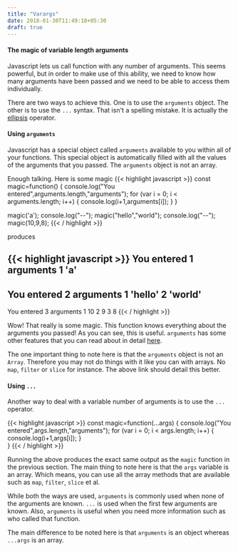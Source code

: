 ```yaml
---
title: "Varargs"
date: 2018-01-30T11:49:10+05:30
draft: true
---
```


#### The magic of variable length arguments

Javascript lets us call function with any number of arguments. This seems powerful, but in order to make use of this ability, we need to know how many arguments have been passed and we need to be able to access them individually.

There are two ways to achieve this. One is to use the `arguments` object. The other is to use the `...` syntax. That isn't a spelling mistake. It is actually the [ellipsis](https://en.wikipedia.org/wiki/Ellipsis) operator.


#### Using `arguments`

Javascript has a special object called `arguments` available to you within all of your functions. This special object is automatically filled with all the values of the arguments that you passed. The `arguments` object is not an array.

Enough talking. Here is some magic
{{< highlight javascript >}}
const magic=function() {
  console.log("You entered",arguments.length,"arguments");
  for (var i = 0; i < arguments.length; i++) {
    console.log(i+1,arguments[i]);
  }
}

magic('a');
console.log("--");
magic("hello","world");
console.log("--");
magic(10,9,8);
{{< / highlight >}}

produces

{{< highlight javascript >}}
You entered 1 arguments
1 'a'
--
You entered 2 arguments
1 'hello'
2 'world'
--
You entered 3 arguments
1 10
2 9
3 8
{{< / highlight >}}

Wow! That really is some magic. This function knows everything about the arguments you passed! As you can see, this is useful. `arguments` has some other features that you can read about in detail [here](https://developer.mozilla.org/en-US/docs/Web/JavaScript/Reference/Functions/arguments).

The one important thing to note here is that the `arguments` object is not an `Array`. Therefore you may not do things with it like you can with arrays. No `map`, `filter` or `slice` for instance. The above link should detail this better.

#### Using `...`

Another way to deal with a variable number of arguments is to use the `...` operator.

{{< highlight javascript >}}
const magic=function(...args) {
  console.log("You entered",args.length,"arguments");
  for (var i = 0; i < args.length; i++) {
    console.log(i+1,args[i]);
  }  
}
{{< / highlight >}}

Running the above produces the exact same output as the `magic` function in the previous section. The main thing to note here is that the `args` variable is an array. Which means, you can use all the array methods that are available such as `map`, `filter`, `slice` et al.

While both the ways are used, `arguments` is commonly used when none of the arguments are known. `...` is used when the first few arguments are known. Also, `arguments` is useful when you need more information such as who called that function.

The main difference to be noted here is that `arguments` is an object whereas `...args` is an array.

